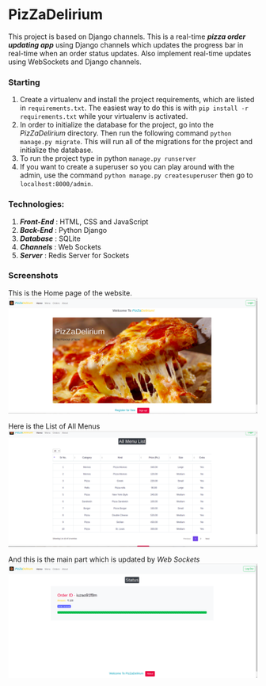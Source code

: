 # PizZaDelirium  

This project is based on Django channels. This is a real-time ***pizza order updating app*** using Django channels which updates the progress bar in real-time when an order status updates. Also implement real-time updates using WebSockets and Django channels.

### Starting  
1) Create a virtualenv and install the project requirements, which are listed in `requirements.txt`. The easiest way to do this is with `pip install -r requirements.txt` while your virtualenv is activated.  
2) In order to initialize the database for the project, go into the *PizZaDelirium* directory. Then run the following command `python manage.py migrate`. This will run all of the migrations for the project and initialize the database. 
3) To run the project type in python `manage.py runserver`  
4) If you want to create a superuser so you can play around with the admin, use the command `python manage.py createsuperuser` then go to `localhost:8000/admin`.

### Technologies:  
1) ***Front-End*** : HTML, CSS and JavaScript  
2) ***Back-End*** : Python Django  
3) ***Database*** : SQLite
4) ***Channels*** : Web Sockets
4) ***Server*** : Redis Server for Sockets

### Screenshots 
This is the Home page of the website.
![Home Page](https://github.com/shubhamjain31/PizZaDelirium/blob/main/Screenshots/image_one.png)

Here is the List of All Menus
![One_Page](https://github.com/shubhamjain31/PizZaDelirium/blob/main/Screenshots/image_two.png)

And this is the main part which is updated by *Web Sockets*
![One_Page](https://github.com/shubhamjain31/PizZaDelirium/blob/main/Screenshots/image_four.png)

